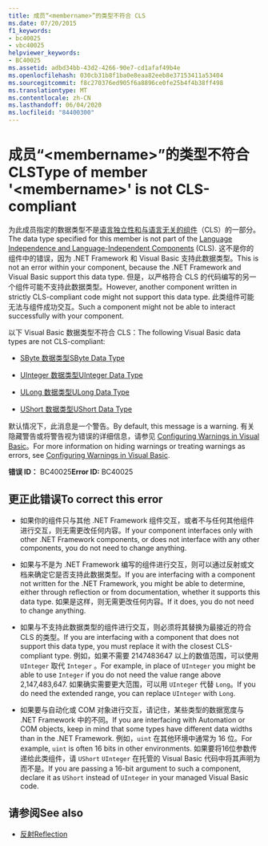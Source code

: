```yaml
---
title: 成员“<membername>”的类型不符合 CLS
ms.date: 07/20/2015
f1_keywords:
- bc40025
- vbc40025
helpviewer_keywords:
- BC40025
ms.assetid: adbd34bb-43d2-4266-90e7-cd1afaf49b4e
ms.openlocfilehash: 030cb31b8f1ba0e8eaa82eeb8e37153411a53404
ms.sourcegitcommit: f8c270376ed905f6a8896ce0fe25b4f4b38ff498
ms.translationtype: MT
ms.contentlocale: zh-CN
ms.lasthandoff: 06/04/2020
ms.locfileid: "84400300"
---
```

# <a name="type-of-member-membername-is-not-cls-compliant"></a><span data-ttu-id="fc626-102">成员“\<membername>”的类型不符合 CLS</span><span class="sxs-lookup"><span data-stu-id="fc626-102">Type of member '\<membername>' is not CLS-compliant</span></span>
<span data-ttu-id="fc626-103">为此成员指定的数据类型不是[语言独立性和与语言无关的组件](../../../standard/language-independence-and-language-independent-components.md)（CLS）的一部分。</span><span class="sxs-lookup"><span data-stu-id="fc626-103">The data type specified for this member is not part of the [Language Independence and Language-Independent Components](../../../standard/language-independence-and-language-independent-components.md) (CLS).</span></span> <span data-ttu-id="fc626-104">这不是你的组件中的错误，因为 .NET Framework 和 Visual Basic 支持此数据类型。</span><span class="sxs-lookup"><span data-stu-id="fc626-104">This is not an error within your component, because the .NET Framework and Visual Basic support this data type.</span></span> <span data-ttu-id="fc626-105">但是，以严格符合 CLS 的代码编写的另一个组件可能不支持此数据类型。</span><span class="sxs-lookup"><span data-stu-id="fc626-105">However, another component written in strictly CLS-compliant code might not support this data type.</span></span> <span data-ttu-id="fc626-106">此类组件可能无法与组件成功交互。</span><span class="sxs-lookup"><span data-stu-id="fc626-106">Such a component might not be able to interact successfully with your component.</span></span>  
  
 <span data-ttu-id="fc626-107">以下 Visual Basic 数据类型不符合 CLS：</span><span class="sxs-lookup"><span data-stu-id="fc626-107">The following Visual Basic data types are not CLS-compliant:</span></span>  
  
- [<span data-ttu-id="fc626-108">SByte 数据类型</span><span class="sxs-lookup"><span data-stu-id="fc626-108">SByte Data Type</span></span>](../data-types/sbyte-data-type.md)  
  
- [<span data-ttu-id="fc626-109">UInteger 数据类型</span><span class="sxs-lookup"><span data-stu-id="fc626-109">UInteger Data Type</span></span>](../data-types/uinteger-data-type.md)  
  
- [<span data-ttu-id="fc626-110">ULong 数据类型</span><span class="sxs-lookup"><span data-stu-id="fc626-110">ULong Data Type</span></span>](../data-types/ulong-data-type.md)  
  
- [<span data-ttu-id="fc626-111">UShort 数据类型</span><span class="sxs-lookup"><span data-stu-id="fc626-111">UShort Data Type</span></span>](../data-types/ushort-data-type.md)  
  
 <span data-ttu-id="fc626-112">默认情况下，此消息是一个警告。</span><span class="sxs-lookup"><span data-stu-id="fc626-112">By default, this message is a warning.</span></span> <span data-ttu-id="fc626-113">有关隐藏警告或将警告视为错误的详细信息，请参见 [Configuring Warnings in Visual Basic](/visualstudio/ide/configuring-warnings-in-visual-basic)。</span><span class="sxs-lookup"><span data-stu-id="fc626-113">For more information on hiding warnings or treating warnings as errors, see [Configuring Warnings in Visual Basic](/visualstudio/ide/configuring-warnings-in-visual-basic).</span></span>  
  
 <span data-ttu-id="fc626-114">**错误 ID：** BC40025</span><span class="sxs-lookup"><span data-stu-id="fc626-114">**Error ID:** BC40025</span></span>  
  
## <a name="to-correct-this-error"></a><span data-ttu-id="fc626-115">更正此错误</span><span class="sxs-lookup"><span data-stu-id="fc626-115">To correct this error</span></span>  
  
- <span data-ttu-id="fc626-116">如果你的组件只与其他 .NET Framework 组件交互，或者不与任何其他组件进行交互，则无需更改任何内容。</span><span class="sxs-lookup"><span data-stu-id="fc626-116">If your component interfaces only with other .NET Framework components, or does not interface with any other components, you do not need to change anything.</span></span>  
  
- <span data-ttu-id="fc626-117">如果与不是为 .NET Framework 编写的组件进行交互，则可以通过反射或文档来确定它是否支持此数据类型。</span><span class="sxs-lookup"><span data-stu-id="fc626-117">If you are interfacing with a component not written for the .NET Framework, you might be able to determine, either through reflection or from documentation, whether it supports this data type.</span></span> <span data-ttu-id="fc626-118">如果是这样，则无需更改任何内容。</span><span class="sxs-lookup"><span data-stu-id="fc626-118">If it does, you do not need to change anything.</span></span>  
  
- <span data-ttu-id="fc626-119">如果与不支持此数据类型的组件进行交互，则必须将其替换为最接近的符合 CLS 的类型。</span><span class="sxs-lookup"><span data-stu-id="fc626-119">If you are interfacing with a component that does not support this data type, you must replace it with the closest CLS-compliant type.</span></span> <span data-ttu-id="fc626-120">例如，如果不需要 2147483647 以上的数值范围，可以使用 `UInteger` 取代 `Integer` 。</span><span class="sxs-lookup"><span data-stu-id="fc626-120">For example, in place of `UInteger` you might be able to use `Integer` if you do not need the value range above 2,147,483,647.</span></span> <span data-ttu-id="fc626-121">如果确实需要更大范围，可以用 `UInteger` 代替 `Long`。</span><span class="sxs-lookup"><span data-stu-id="fc626-121">If you do need the extended range, you can replace `UInteger` with `Long`.</span></span>  
  
- <span data-ttu-id="fc626-122">如果要与自动化或 COM 对象进行交互，请记住，某些类型的数据宽度与 .NET Framework 中的不同。</span><span class="sxs-lookup"><span data-stu-id="fc626-122">If you are interfacing with Automation or COM objects, keep in mind that some types have different data widths than in the .NET Framework.</span></span> <span data-ttu-id="fc626-123">例如，`uint` 在其他环境中通常为 16 位。</span><span class="sxs-lookup"><span data-stu-id="fc626-123">For example, `uint` is often 16 bits in other environments.</span></span> <span data-ttu-id="fc626-124">如果要将16位参数传递给此类组件，请 `UShort` `UInteger` 在托管的 Visual Basic 代码中将其声明为而不是。</span><span class="sxs-lookup"><span data-stu-id="fc626-124">If you are passing a 16-bit argument to such a component, declare it as `UShort` instead of `UInteger` in your managed Visual Basic code.</span></span>  
  
## <a name="see-also"></a><span data-ttu-id="fc626-125">请参阅</span><span class="sxs-lookup"><span data-stu-id="fc626-125">See also</span></span>

- [<span data-ttu-id="fc626-126">反射</span><span class="sxs-lookup"><span data-stu-id="fc626-126">Reflection</span></span>](../../../framework/reflection-and-codedom/reflection.md)
